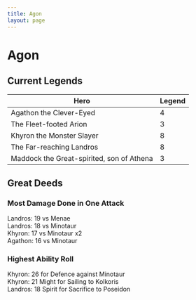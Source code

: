 ```yaml
---
title: Agon
layout: page
---
```


# Agon

## Current Legends

Hero                                      | Legend
----------------------------------------- | ------
Agathon the Clever-Eyed                   | 4
The Fleet-footed Arion                    | 3
Khyron the Monster Slayer                 | 8
The Far-reaching Landros                  | 8
Maddock the Great-spirited, son of Athena | 3

## Great Deeds

### Most Damage Done in One Attack
Landros: 19 vs Menae  
Landros: 18 vs Minotaur  
Khyron: 17 vs Minotaur x2  
Agathon: 16 vs Minotaur

### Highest Ability Roll
Khyron: 26 for Defence against Minotaur  
Khyron: 21 Might for Sailing to Kolkoris  
Landros: 18 Spirit for Sacrifice to Poseidon
